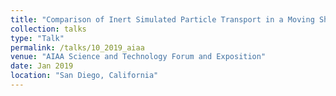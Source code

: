 ```yaml
---
title: "Comparison of Inert Simulated Particle Transport in a Moving Shock Wave with Experiments"
collection: talks
type: "Talk"
permalink: /talks/10_2019_aiaa
venue: "AIAA Science and Technology Forum and Exposition"
date: Jan 2019
location: "San Diego, California"
---
```


